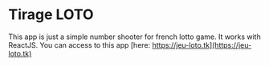 # Tirage LOTO

This app is just a simple number shooter for french lotto game. It works with ReactJS.
You can access to this app [here: https://jeu-loto.tk](https://jeu-loto.tk)
